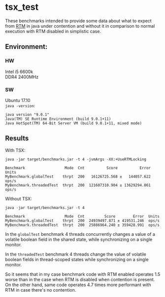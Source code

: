 # tsx_test

These benchmarks intended to provide some  data about what to expect from [RTM](https://en.wikipedia.org/wiki/Transactional_Synchronization_Extensions) in java under contention and without it in comparison to normal execution with RTM disabled in simplistic case.

## Environment:
### HW
Intel i5 6600k  
DDR4 2400MHz

### SW
Ubuntu 17.10  
`java -version`:

```
java version "9.0.1"  
Java(TM) SE Runtime Environment (build 9.0.1+11)  
Java HotSpot(TM) 64-Bit Server VM (build 9.0.1+11, mixed mode)
```

## Results

With TSX:

`java -jar target/benchmarks.jar -t 4 -jvmArgs -XX:+UseRTMLocking`
```
Benchmark                  Mode  Cnt          Score          Error  Units
MyBenchmark.globalTest    thrpt  200   16126725.568 ±   144057.622  ops/s
MyBenchmark.threadedTest  thrpt  200  121607310.904 ± 13629294.061  ops/s
```
Without TSX:


`java -jar target/benchmarks.jar -t 4`
```
Benchmark                  Mode  Cnt         Score        Error  Units
MyBenchmark.globalTest    thrpt  200  24939497.871 ± 419531.246  ops/s
MyBenchmark.threadedTest  thrpt  200  25886964.240 ± 359428.991  ops/s
```

In the `globalTest` benchmark 4 threads concurrently changes a value of a volatile boolean field in the shared state, while synchronizing on a single monitor.
 
In the `threadedTest` benchmark 4 threads change the value of volatile boolean fields in thread-scoped states while synchronizing on a single monitor.
 
So it seems that in my case benchmark code with RTM enabled operates 1.5 worse than in the case when RTM is disabled when contention is present.  
On the other hand, same code operates 4.7 times more performant with RTM in case there's no contention. 
